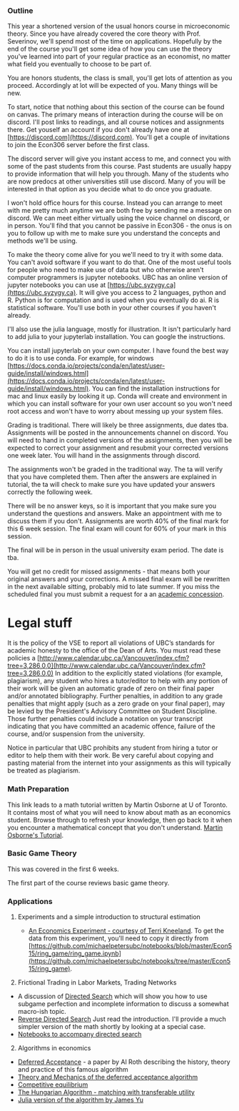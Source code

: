 ### Outline

This year a shortened version of the usual honors course in microeconomic theory.  Since you have already covered the core theory with Prof.  Severinov, we'll spend most of the time on applications.  Hopefully by the end of the course you'll get some idea of how you can use the theory you've learned into part of your regular practice as an economist, no matter what field you eventually to choose to be part of.
   
You are honors students, the class is small, you'll get lots of attention as you proceed. Accordingly at lot will be expected of you.  Many things will be new.  

To start, notice that nothing about this section of the course can be found on canvas.  The primary means of interaction during the course will be on discord.  I'll post links to readings, and all course notices and assignments there. Get youself an account if you don't already have one at [https://discord.com](https://discord.com).  You'll get a couple of invitations to join the Econ306 server before the first class. 

The discord server will give you instant access to me, and connect you with some of the past students from this course.  Past students are usually happy to provide information that will help you through.  Many of the students who are now predocs at other universities still use discord.  Many of you will be interested in that option as you decide what to do once you graduate.

I won't hold office hours for this course.  Instead you can arrange to meet with me pretty much anytime we are both free by sending me a message on discord.  We can meet either virtually using the voice channel on discord, or in person.  You'll fihd that you cannot be passive in Econ306 - the onus is on you to follow up with me to make sure you understand the concepts and methods we'll be using.

To make the theory come alive for you we'll need to try it with some data.  You can't avoid software if you want to do that.  One of the most useful tools for people who need to make use of data but who otherwise aren't computer programmers is jupyter notebooks.  UBC has an online version of jupyter notebooks you can use at [https://ubc.syzygy.ca](https://ubc.syzygy.ca).  It will give you access to 2 languages, python and R.  Python is for computation and is used when you eventually do ai.  R is statistical software.  You'll use both in your other courses if you haven't already.

I'll also use the julia language, mostly for illustration.  It isn't particularly hard to add julia to your jupyterlab installation.  You can google the instructions.

You can install jupyterlab on your own computer.  I have found the best way to do it is to use conda.  For example, for windows [https://docs.conda.io/projects/conda/en/latest/user-guide/install/windows.html](https://docs.conda.io/projects/conda/en/latest/user-guide/install/windows.html).  You can find the installation instructions for mac and linux easily by looking it up.  Conda will create and environment in which you can install software for your own user account so you won't need root access and won't have to worry about messing up your system files.

Grading is traditional. There will likely be three assignments, due dates tba.  Assignments will be posted in the announcements channel on discord.  You will need to hand in completed versions of the assignments, then you will be expected to correct your assignment and resubmit your corrected versions one week later.  You will hand in the assignments through discord.  

The assignments won't be graded in the traditional way.  The ta will verify that you have completed them.  Then after the answers are explained in tutorial, the ta will check to make sure you have updated your answers correctly the following week.  

There will be no answer keys, so it is important that you make sure you understand the questions and answers.  Make an appointment with me to discuss them if you don't. Assignments are worth 40% of the final mark for this 6 week session.  The final exam will count for 60% of your mark in this session.  

The final will be in person in the usual university exam period.  The date is tba. 

You will get no credit for missed assignments - that means both your original answers and your corrections.  A missed final exam will be rewritten in the next available sitting, probably mid to late summer.  If you miss the scheduled final you must submit a request for a an [academic concession](https://www.arts.ubc.ca/degree-planning/academic-performance/academic-concession/). 


# Legal stuff

It is the policy of the VSE to report all violations of UBC’s standards for academic honesty to the office of the Dean of Arts. You must read these policies a [http://www.calendar.ubc.ca/Vancouver/index.cfm?tree=3,286,0,0](http://www.calendar.ubc.ca/Vancouver/index.cfm?tree=3,286,0,0) In addition to the explicitly stated violations (for example, plagiarism), any student who hires a tutor/editor to help with any portion of their work will be given an automatic grade of zero on their final paper and/or annotated bibliography. Further penalties, in addition to any grade penalties that might apply (such as a zero grade on your final paper), may be levied by the President's Advisory Committee on Student Discipline. Those further penalties could include a notation on your transcript indicating that you have committed an academic offence, failure of the course, and/or suspension from the university. 

Notice in particular that UBC prohibits any student from hiring a tutor or editor to help them with their work. Be very careful about copying and pasting material from the internet into your assignments as this will typically be treated as plagiarism.


### Math Preparation 

This link leads to a math tutorial written by Martin Osborne at U of Toronto. It contains most of what you will need to know about math as an economics student. Browse through to refresh your knowledge, then go back to it when you encounter a mathematical concept that you don't understand. [Martin Osborne&#39;s Tutorial](http://mjo.osborne.economics.utoronto.ca/index.php/tutorial/index/1/int/i).


### Basic Game Theory

This was covered in the first 6 weeks.

The first part of the course reviews basic game theory.  

### Applications

1. Experiments and a simple introduction to structural estimation
   * [An Economics Experiment - courtesy of Terri Kneeland](https://github.com/michaelpetersubc/notebooks/blob/master/Econ515/ring_game/ring_game.ipynb).  To get the data from this experiment, you'll need to copy it directly from [https://github.com/michaelpetersubc/notebooks/blob/master/Econ515/ring_game/ring_game.ipynb](https://github.com/michaelpetersubc/notebooks/tree/master/Econ515/ring_game).  

2. Frictional Trading in Labor Markets, Trading Networks
  * A discussion of [Directed Search](http://montoya.econ.ubc.ca/Econ306/directed_search.pdf) which will show you how to use subgame perfection and incomplete information to discuss a somewhat macro-ish topic.
  * [Reverse Directed Search](https://montoya.econ.ubc.ca/papers/markets/markets.pdf)  Just read the introduction.  I'll provide a much simpler version of the math shortly by looking at a special case.
  * [Notebooks to accompany directed search](https://github.com/michaelpetersubc/notebooks/tree/master/Econ306/directed_search)

2. Algorithms in economics
  * [Deferred Acceptance](http://www.nber.org/papers/w13225.pdf) - a paper by Al Roth describing the history, theory and practice of this famous algorithm
  * [Theory and Mechanics of the deferred acceptance algorithm](http://montoya.econ.ubc.ca/Econ306/deferred_acceptance.pdf)
  * [Competitive equilibrium](https://montoya.econ.ubc.ca/Econ514/competitive_equilibrium.pdf)
  * [The Hungarian Algorithm - matching with transferable utility](https://montoya.econ.ubc.ca/Econ514/hungarian.pdf)
  * [Julia version of the algorithm by James Yu](https://github.com/jbrightuniverse/HungarianAlg.jl)
